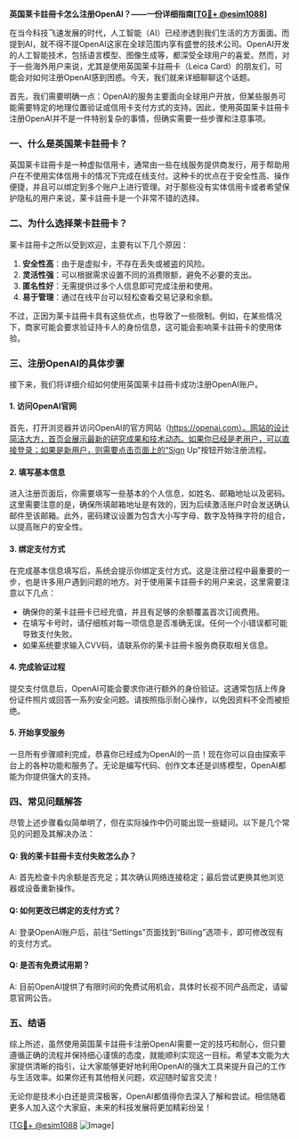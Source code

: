 **英国莱卡註冊卡怎么注册OpenAI？——一份详细指南[[TG💪+ @esim1088](https://t.me/s/esim1088)]**

在当今科技飞速发展的时代，人工智能（AI）已经渗透到我们生活的方方面面。而提到AI，就不得不提OpenAI这家在全球范围内享有盛誉的技术公司。OpenAI开发的人工智能技术，包括语言模型、图像生成等，都深受全球用户的喜爱。然而，对于一些海外用户来说，尤其是使用英国莱卡註冊卡（Leica Card）的朋友们，可能会对如何注册OpenAI感到困惑。今天，我们就来详细聊聊这个话题。

首先，我们需要明确一点：OpenAI的服务主要面向全球用户开放，但某些服务可能需要特定的地理位置验证或信用卡支付方式的支持。因此，使用英国莱卡註冊卡注册OpenAI并不是一件特别复杂的事情，但确实需要一些步骤和注意事项。

### **一、什么是英国莱卡註冊卡？**

英国莱卡註冊卡是一种虚拟信用卡，通常由一些在线服务提供商发行，用于帮助用户在不使用实体信用卡的情况下完成在线支付。这种卡的优点在于安全性高、操作便捷，并且可以绑定到多个账户上进行管理。对于那些没有实体信用卡或者希望保护隐私的用户来说，莱卡註冊卡是一个非常不错的选择。

### **二、为什么选择莱卡註冊卡？**

莱卡註冊卡之所以受到欢迎，主要有以下几个原因：

1. **安全性高**：由于是虚拟卡，不存在丢失或被盗的风险。
2. **灵活性强**：可以根据需求设置不同的消费限额，避免不必要的支出。
3. **匿名性好**：无需提供过多个人信息即可完成注册和使用。
4. **易于管理**：通过在线平台可以轻松查看交易记录和余额。

不过，正因为莱卡註冊卡具有这些优点，也导致了一些限制。例如，在某些情况下，商家可能会要求验证持卡人的身份信息，这可能会影响莱卡註冊卡的使用体验。

### **三、注册OpenAI的具体步骤**

接下来，我们将详细介绍如何使用英国莱卡註冊卡成功注册OpenAI账户。

#### **1. 访问OpenAI官网**

首先，打开浏览器并访问OpenAI的官方网站（https://openai.com）。网站的设计简洁大方，首页会展示最新的研究成果和技术动态。如果你已经是老用户，可以直接登录；如果是新用户，则需要点击页面上的“Sign Up”按钮开始注册流程。

#### **2. 填写基本信息**

进入注册页面后，你需要填写一些基本的个人信息，如姓名、邮箱地址以及密码。这里需要注意的是，确保所填邮箱地址是有效的，因为后续激活账户时会发送确认邮件至该邮箱。此外，密码建议设置为包含大小写字母、数字及特殊字符的组合，以提高账户的安全性。

#### **3. 绑定支付方式**

在完成基本信息填写后，系统会提示你绑定支付方式。这是注册过程中最重要的一步，也是许多用户遇到问题的地方。对于使用莱卡註冊卡的用户来说，这里需要注意以下几点：

- 确保你的莱卡註冊卡已经充值，并且有足够的余额覆盖首次订阅费用。
- 在填写卡号时，请仔细核对每一项信息是否准确无误。任何一个小错误都可能导致支付失败。
- 如果系统要求输入CVV码，请联系你的莱卡註冊卡服务商获取相关信息。

#### **4. 完成验证过程**

提交支付信息后，OpenAI可能会要求你进行额外的身份验证。这通常包括上传身份证件照片或回答一系列安全问题。请按照指示耐心操作，以免因资料不全而被拒绝。

#### **5. 开始享受服务**

一旦所有步骤顺利完成，恭喜你已经成为OpenAI的一员！现在你可以自由探索平台上的各种功能和服务了。无论是编写代码、创作文本还是训练模型，OpenAI都能为你提供强大的支持。

### **四、常见问题解答**

尽管上述步骤看似简单明了，但在实际操作中仍可能出现一些疑问。以下是几个常见的问题及其解决办法：

#### **Q: 我的莱卡註冊卡支付失败怎么办？**
A: 首先检查卡内余额是否充足；其次确认网络连接稳定；最后尝试更换其他浏览器或设备重新操作。

#### **Q: 如何更改已绑定的支付方式？**
A: 登录OpenAI账户后，前往“Settings”页面找到“Billing”选项卡，即可修改现有的支付方式。

#### **Q: 是否有免费试用期？**
A: 目前OpenAI提供了有限时间的免费试用机会，具体时长视不同产品而定，请留意官网公告。

### **五、结语**

综上所述，虽然使用英国莱卡註冊卡注册OpenAI需要一定的技巧和耐心，但只要遵循正确的流程并保持细心谨慎的态度，就能顺利实现这一目标。希望本文能为大家提供清晰的指引，让大家能够更好地利用OpenAI的强大工具来提升自己的工作与生活效率。如果你还有其他相关问题，欢迎随时留言交流！

无论你是技术小白还是资深极客，OpenAI都值得你去深入了解和尝试。相信随着更多人加入这个大家庭，未来的科技发展将更加精彩纷呈！

[[TG💪+ @esim1088](https://t.me/s/esim1088) ![Image](https://i.postimg.cc/4NQfJmqS/Snipaste-2025-05-13-00-14-12.png)]